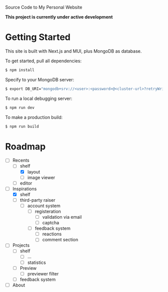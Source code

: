 Source Code to My Personal Website

**This project is currently under active development**

# Getting Started

This site is built with Next.js and MUI, plus MongoDB as database.

To get started, pull all dependencies:
```bash
$ npm install
```

Specify to your MongoDB server:
```bash
$ export DB_URI="mongodb+srv://<user>:<password>@<cluster-url>?retryWrites=true&writeConcern=majority"
```

To run a local debugging server:
```bash
$ npm run dev
```

To make a production build:
```bash
$ npm run build
```

# Roadmap

- [ ] Recents
  - [ ] shelf
    - [x] layout
    - [ ] image viewer
  - [ ] editor

- [ ] Inspirations
  - [x] shelf
  - [ ] third-party raiser
    - [ ] account system
      - [ ] registeration
        - [ ] validation via email
        - [ ] captcha
      - [ ] feedback system
        - [ ] reactions
        - [ ] comment section

- [ ] Projects
  - [ ] shelf
    - [ ] ...
    - [ ] statistics
  - [ ] Preview
    - [ ] previewer filter
  - [ ] feedback system

- [ ] About
